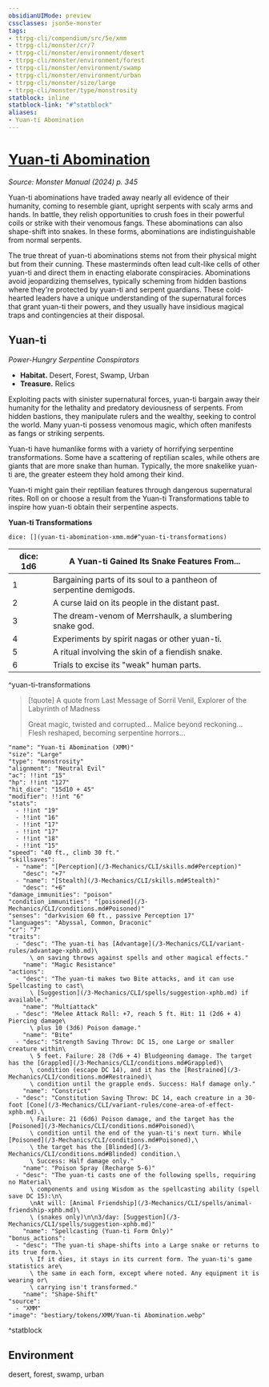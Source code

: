 ```yaml
---
obsidianUIMode: preview
cssclasses: json5e-monster
tags:
- ttrpg-cli/compendium/src/5e/xmm
- ttrpg-cli/monster/cr/7
- ttrpg-cli/monster/environment/desert
- ttrpg-cli/monster/environment/forest
- ttrpg-cli/monster/environment/swamp
- ttrpg-cli/monster/environment/urban
- ttrpg-cli/monster/size/large
- ttrpg-cli/monster/type/monstrosity
statblock: inline
statblock-link: "#^statblock"
aliases:
- Yuan-ti Abomination
---
```

# [Yuan-ti Abomination](3-Mechanics\CLI\bestiary\monstrosity/yuan-ti-abomination-xmm.md)
*Source: Monster Manual (2024) p. 345*  

Yuan-ti abominations have traded away nearly all evidence of their humanity, coming to resemble giant, upright serpents with scaly arms and hands. In battle, they relish opportunities to crush foes in their powerful coils or strike with their venomous fangs. These abominations can also shape-shift into snakes. In these forms, abominations are indistinguishable from normal serpents.

The true threat of yuan-ti abominations stems not from their physical might but from their cunning. These masterminds often lead cult-like cells of other yuan-ti and direct them in enacting elaborate conspiracies. Abominations avoid jeopardizing themselves, typically scheming from hidden bastions where they're protected by yuan-ti and serpent guardians. These cold-hearted leaders have a unique understanding of the supernatural forces that grant yuan-ti their powers, and they usually have insidious magical traps and contingencies at their disposal.

## Yuan-ti

*Power-Hungry Serpentine Conspirators*

- **Habitat.** Desert, Forest, Swamp, Urban  
- **Treasure.** Relics  

Exploiting pacts with sinister supernatural forces, yuan-ti bargain away their humanity for the lethality and predatory deviousness of serpents. From hidden bastions, they manipulate rulers and the wealthy, seeking to control the world. Many yuan-ti possess venomous magic, which often manifests as fangs or striking serpents.

Yuan-ti have humanlike forms with a variety of horrifying serpentine transformations. Some have a scattering of reptilian scales, while others are giants that are more snake than human. Typically, the more snakelike yuan-ti are, the greater esteem they hold among their kind.

Yuan-ti might gain their reptilian features through dangerous supernatural rites. Roll on or choose a result from the Yuan-ti Transformations table to inspire how yuan-ti obtain their serpentine aspects.

**Yuan-ti Transformations**

`dice: [](yuan-ti-abomination-xmm.md#^yuan-ti-transformations)`

| dice: 1d6 | A Yuan-ti Gained Its Snake Features From... |
|-----------|---------------------------------------------|
| 1 | Bargaining parts of its soul to a pantheon of serpentine demigods. |
| 2 | A curse laid on its people in the distant past. |
| 3 | The dream-venom of Merrshaulk, a slumbering snake god. |
| 4 | Experiments by spirit nagas or other yuan-ti. |
| 5 | A ritual involving the skin of a fiendish snake. |
| 6 | Trials to excise its "weak" human parts. |
^yuan-ti-transformations

> [!quote] A quote from Last Message of Sorril Venil, Explorer of the Labyrinth of Madness  
> 
> Great magic, twisted and corrupted... Malice beyond reckoning... Flesh reshaped, becoming serpentine horrors...


```statblock
"name": "Yuan-ti Abomination (XMM)"
"size": "Large"
"type": "monstrosity"
"alignment": "Neutral Evil"
"ac": !!int "15"
"hp": !!int "127"
"hit_dice": "15d10 + 45"
"modifier": !!int "6"
"stats":
  - !!int "19"
  - !!int "16"
  - !!int "17"
  - !!int "17"
  - !!int "18"
  - !!int "15"
"speed": "40 ft., climb 30 ft."
"skillsaves":
  - "name": "[Perception](/3-Mechanics/CLI/skills.md#Perception)"
    "desc": "+7"
  - "name": "[Stealth](/3-Mechanics/CLI/skills.md#Stealth)"
    "desc": "+6"
"damage_immunities": "poison"
"condition_immunities": "[poisoned](/3-Mechanics/CLI/conditions.md#Poisoned)"
"senses": "darkvision 60 ft., passive Perception 17"
"languages": "Abyssal, Common, Draconic"
"cr": "7"
"traits":
  - "desc": "The yuan-ti has [Advantage](/3-Mechanics/CLI/variant-rules/advantage-xphb.md)\
      \ on saving throws against spells and other magical effects."
    "name": "Magic Resistance"
"actions":
  - "desc": "The yuan-ti makes two Bite attacks, and it can use Spellcasting to cast\
      \ [Suggestion](/3-Mechanics/CLI/spells/suggestion-xphb.md) if available."
    "name": "Multiattack"
  - "desc": "Melee Attack Roll: +7, reach 5 ft. Hit: 11 (2d6 + 4) Piercing damage\
      \ plus 10 (3d6) Poison damage."
    "name": "Bite"
  - "desc": "Strength Saving Throw: DC 15, one Large or smaller creature within\
      \ 5 feet. Failure: 28 (7d6 + 4) Bludgeoning damage. The target has the [Grappled](/3-Mechanics/CLI/conditions.md#Grappled)\
      \ condition (escape DC 14), and it has the [Restrained](/3-Mechanics/CLI/conditions.md#Restrained)\
      \ condition until the grapple ends. Success: Half damage only."
    "name": "Constrict"
  - "desc": "Constitution Saving Throw: DC 14, each creature in a 30-foot [Cone](/3-Mechanics/CLI/variant-rules/cone-area-of-effect-xphb.md).\
      \ Failure: 21 (6d6) Poison damage, and the target has the [Poisoned](/3-Mechanics/CLI/conditions.md#Poisoned)\
      \ condition until the end of the yuan-ti's next turn. While [Poisoned](/3-Mechanics/CLI/conditions.md#Poisoned),\
      \ the target has the [Blinded](/3-Mechanics/CLI/conditions.md#Blinded) condition.\
      \ Success: Half damage only."
    "name": "Poison Spray (Recharge 5-6)"
  - "desc": "The yuan-ti casts one of the following spells, requiring no Material\
      \ components and using Wisdom as the spellcasting ability (spell save DC 15):\n\
      \nAt will: [Animal Friendship](/3-Mechanics/CLI/spells/animal-friendship-xphb.md)\
      \ (snakes only)\n\n3/day: [Suggestion](/3-Mechanics/CLI/spells/suggestion-xphb.md)"
    "name": "Spellcasting (Yuan-ti Form Only)"
"bonus_actions":
  - "desc": "The yuan-ti shape-shifts into a Large snake or returns to its true form.\
      \ If it dies, it stays in its current form. The yuan-ti's game statistics are\
      \ the same in each form, except where noted. Any equipment it is wearing or\
      \ carrying isn't transformed."
    "name": "Shape-Shift"
"source":
  - "XMM"
"image": "bestiary/tokens/XMM/Yuan-ti Abomination.webp"
```
^statblock

## Environment

desert, forest, swamp, urban
